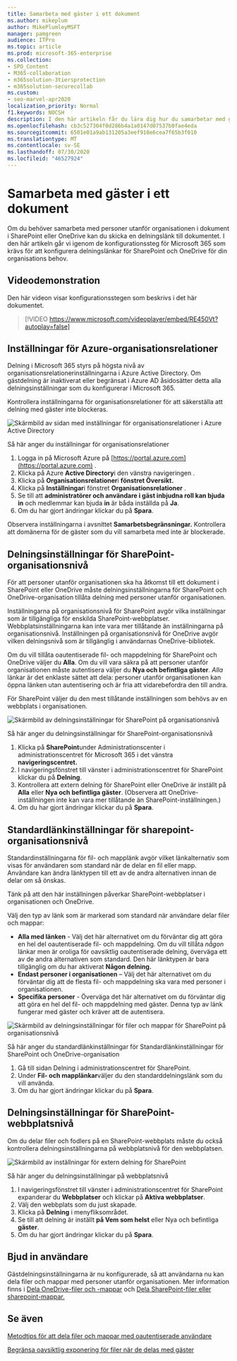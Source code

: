 ```yaml
---
title: Samarbeta med gäster i ett dokument
ms.author: mikeplum
author: MikePlumleyMSFT
manager: pamgreen
audience: ITPro
ms.topic: article
ms.prod: microsoft-365-enterprise
ms.collection:
- SPO_Content
- M365-collaboration
- m365solution-3tiersprotection
- m365solution-securecollab
ms.custom:
- seo-marvel-apr2020
localization_priority: Normal
f1.keywords: NOCSH
description: I den här artikeln får du lära dig hur du samarbetar med gäster i ett dokument i SharePoint och OneDrive.
ms.openlocfilehash: cb3c527304f0d286b4a1a0147d07537b0fae4eda
ms.sourcegitcommit: 6501e01a9ab131205a3eef910e6cea7f65b3f010
ms.translationtype: MT
ms.contentlocale: sv-SE
ms.lasthandoff: 07/30/2020
ms.locfileid: "46527924"
---
```

# <a name="collaborate-with-guests-on-a-document"></a>Samarbeta med gäster i ett dokument

Om du behöver samarbeta med personer utanför organisationen i dokument i SharePoint eller OneDrive kan du skicka en delningslänk till dokumentet. I den här artikeln går vi igenom de konfigurationssteg för Microsoft 365 som krävs för att konfigurera delningslänkar för SharePoint och OneDrive för din organisations behov.

## <a name="video-demonstration"></a>Videodemonstration

Den här videon visar konfigurationsstegen som beskrivs i det här dokumentet.</br>

> [!VIDEO https://www.microsoft.com/videoplayer/embed/RE450Vt?autoplay=false]

## <a name="azure-organizational-relationships-settings"></a>Inställningar för Azure-organisationsrelationer

Delning i Microsoft 365 styrs på högsta nivå av organisationsrelationerinställningarna i Azure Active Directory. Om gästdelning är inaktiverat eller begränsat i Azure AD åsidosätter detta alla delningsinställningar som du konfigurerar i Microsoft 365.

Kontrollera inställningarna för organisationsrelationer för att säkerställa att delning med gäster inte blockeras.

![Skärmbild av sidan med inställningar för organisationsrelationer i Azure Active Directory](../media/azure-ad-organizational-relationships-settings.png)

Så här anger du inställningar för organisationsrelationer

1. Logga in på Microsoft Azure på [https://portal.azure.com](https://portal.azure.com) .
2. Klicka på Azure **Active Directory**i den vänstra navigeringen .
3. Klicka på **Organisationsrelationer**i **fönstret Översikt.**
4. Klicka på **Inställningar**i fönstret **Organisationsrelationer** .
5. Se till att **administratörer och användare i gäst inbjudna roll kan bjuda in** och medlemmar kan bjuda **in** är båda inställda på **Ja**.
6. Om du har gjort ändringar klickar du på **Spara**.

Observera inställningarna i avsnittet **Samarbetsbegränsningar.** Kontrollera att domänerna för de gäster som du vill samarbeta med inte är blockerade.

## <a name="sharepoint-organization-level-sharing-settings"></a>Delningsinställningar för SharePoint-organisationsnivå

För att personer utanför organisationen ska ha åtkomst till ett dokument i SharePoint eller OneDrive måste delningsinställningarna för SharePoint och OneDrive-organisation tillåta delning med personer utanför organisationen.

Inställningarna på organisationsnivå för SharePoint avgör vilka inställningar som är tillgängliga för enskilda SharePoint-webbplatser. Webbplatsinställningarna kan inte vara mer tillåtande än inställningarna på organisationsnivå. Inställningen på organisationsnivå för OneDrive avgör vilken delningsnivå som är tillgänglig i användarnas OneDrive-bibliotek.

Om du vill tillåta oautentiserade fil- och mappdelning för SharePoint och OneDrive väljer du **Alla**. Om du vill vara säkra på att personer utanför organisationen måste autentisera väljer du **Nya och befintliga gäster**. *Alla* länkar är det enklaste sättet att dela: personer utanför organisationen kan öppna länken utan autentisering och är fria att vidarebefordra den till andra.

För SharePoint väljer du den mest tillåtande inställningen som behövs av en webbplats i organisationen.

![Skärmbild av delningsinställningar för SharePoint på organisationsnivå](../media/sharepoint-organization-external-sharing-controls.png)


Så här anger du delningsinställningar för SharePoint-organisationsnivå

1. Klicka på **SharePoint**under Administrationscenter i administrationscentret för Microsoft 365 i det vänstra **navigeringscentret.**
2. I navigeringsfönstret till vänster i administrationscentret för SharePoint klickar du på **Delning**.
3. Kontrollera att extern delning för SharePoint eller OneDrive är inställt på **Alla** eller **Nya och befintliga gäster**. (Observera att OneDrive-inställningen inte kan vara mer tillåtande än SharePoint-inställningen.)
4. Om du har gjort ändringar klickar du på **Spara**.

## <a name="sharepoint-organization-level-default-link-settings"></a>Standardlänkinställningar för sharepoint-organisationsnivå

Standardinställningarna för fil- och mapplänk avgör vilket länkalternativ som visas för användaren som standard när de delar en fil eller mapp. Användare kan ändra länktypen till ett av de andra alternativen innan de delar om så önskas.

Tänk på att den här inställningen påverkar SharePoint-webbplatser i organisationen och OneDrive.

Välj den typ av länk som är markerad som standard när användare delar filer och mappar:

- **Alla med länken** - Välj det här alternativet om du förväntar dig att göra en hel del oautentiserade fil- och mappdelning. Om du vill tillåta *någon* länkar men är oroliga för oavsiktlig oautentiserade delning, överväga ett av de andra alternativen som standard. Den här länktypen är bara tillgänglig om du har aktiverat **Någon delning.**
- **Endast personer i organisationen** – Välj det här alternativet om du förväntar dig att de flesta fil- och mappdelning ska vara med personer i organisationen.
- **Specifika personer** - Överväga det här alternativet om du förväntar dig att göra en hel del fil- och mappdelning med gäster. Denna typ av länk fungerar med gäster och kräver att de autentisera.
 
![Skärmbild av delningsinställningar för filer och mappar för SharePoint på organisationsnivå](../media/sharepoint-organization-files-folders-sharing-settings.png)


Så här anger du standardlänkinställningar för Standardlänkinställningar för SharePoint och OneDrive-organisation

1. Gå till sidan Delning i administrationscentret för SharePoint.
2. Under **Fil- och mapplänkar**väljer du den standarddelningslänk som du vill använda.
3. Om du har gjort ändringar klickar du på **Spara**.

## <a name="sharepoint-site-level-sharing-settings"></a>Delningsinställningar för SharePoint-webbplatsnivå

Om du delar filer och fodlers på en SharePoint-webbplats måste du också kontrollera delningsinställningarna på webbplatsnivå för den webbplatsen.

![Skärmbild av inställningar för extern delning för SharePoint](../media/sharepoint-site-external-sharing-settings.png)

Så här anger du delningsinställningar på webbplatsnivå
1. I navigeringsfönstret till vänster i administrationscentret för SharePoint expanderar du **Webbplatser** och klickar på **Aktiva webbplatser**.
2. Välj den webbplats som du just skapade.
3. Klicka på **Delning** i menyfliksområdet.
4. Se till att delning är inställt **på Vem som helst** eller Nya och befintliga **gäster**.
5. Om du har gjort ändringar klickar du på **Spara**.

## <a name="invite-users"></a>Bjud in användare

Gästdelningsinställningarna är nu konfigurerade, så att användarna nu kan dela filer och mappar med personer utanför organisationen. Mer information finns i [Dela OneDrive-filer och -mappar](https://support.office.com/article/9fcc2f7d-de0c-4cec-93b0-a82024800c07) och [Dela SharePoint-filer eller sharepoint-mappar.](https://support.office.com/article/1fe37332-0f9a-4719-970e-d2578da4941c)

## <a name="see-also"></a>Se även

[Metodtips för att dela filer och mappar med oautentiserade användare](best-practices-anonymous-sharing.md)

[Begränsa oavsiktlig exponering för filer när de delas med gäster](share-limit-accidental-exposure.md)